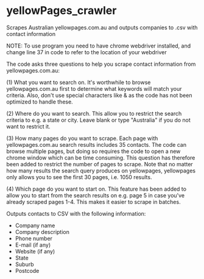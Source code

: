 # yellowPages_crawler
Scrapes Australian yellowpages.com.au and outputs companies to .csv with contact information

NOTE: To use program you need to have chrome webdriver installed, and change line 37 in code to refer to the location of your webdriver

The code asks three questions to help you scrape contact information from yellowpages.com.au: 

(1) What you want to search on. It's worthwhile to browse yellowpages.com.au first to determine what keywords will match your criteria. Also, don't use special characters like & as the code has not been optimized to handle these.

(2) Where do you want to search. This allow you to restrict the search criteria to e.g. a state or city. Leave blank or type "Australia" if you do not want to restrict it.

(3) How many pages do you want to scrape. Each page with yellowpages.com.au search results includes 35 contacts. The code can browse multiple pages, but doing so requires the code to open a new chrome window which can be time consuming. This question has therefore been added to restrict the number of pages to scrape. Note that no matter how many results the search query produces on yellowpages, yellowpages only allows you to see the first 30 pages, i.e. 1050 results. 

(4) Which page do you want to start on. This feature has been added to allow you to start from the search results on e.g. page 5 in case you've already scraped pages 1-4. This makes it easier to scrape in batches. 

Outputs contacts to CSV with the following information:

- Company name
- Company description
- Phone number
- E-mail (if any)
- Website (if any)
- State
- Suburb
- Postcode
